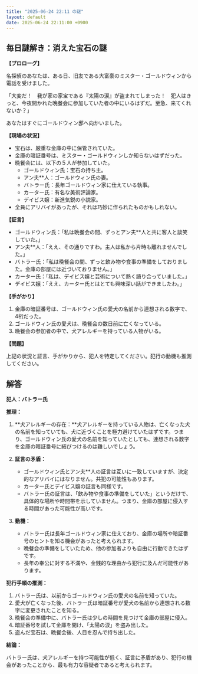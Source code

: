 ```yaml
---
title: "2025-06-24 22:11 の謎"
layout: default
date: 2025-06-24 22:11:00 +0900
---
```

## 毎日謎解き：消えた宝石の謎

**【プロローグ】**

名探偵のあなたは、ある日、旧友である大富豪のミスター・ゴールドウィンから電話を受けました。

「大変だ！　我が家の家宝である『太陽の涙』が盗まれてしまった！　犯人はきっと、今夜開かれた晩餐会に参加していた者の中にいるはずだ。至急、来てくれないか？」

あなたはすぐにゴールドウィン邸へ向かいました。

**【現場の状況】**

*   宝石は、厳重な金庫の中に保管されていた。
*   金庫の暗証番号は、ミスター・ゴールドウィンしか知らないはずだった。
*   晩餐会には、以下の５人が参加していた。
    *   ゴールドウィン氏：宝石の持ち主。
    *   アン夫**人：ゴールドウィン氏の妻。
    *   バトラー氏：長年ゴールドウィン家に仕えている執事。
    *   カーター氏：有名な美術評論家。
    *   デイビス嬢：新進気鋭の小説家。
*   全員にアリバイがあったが、それは巧妙に作られたものかもしれない。

**【証言】**

*   ゴールドウィン氏：「私は晩餐会の間、ずっとアン夫**人と共に客人と談笑していた。」
*   アン夫**人：「ええ、その通りですわ。主人は私から片時も離れませんでした。」
*   バトラー氏：「私は晩餐会の間、ずっと飲み物や食事の準備をしておりました。金庫の部屋には近づいておりません。」
*   カーター氏：「私は、デイビス嬢と芸術について熱く語り合っていました。」
*   デイビス嬢：「ええ、カーター氏とはとても興味深い話ができましたわ。」

**【手がかり】**

1.  金庫の暗証番号は、ゴールドウィン氏の愛犬の名前から連想される数字で、4桁だった。
2.  ゴールドウィン氏の愛犬は、晩餐会の数日前に亡くなっている。
3.  晩餐会の参加者の中で、犬アレルギーを持っている人物がいる。

**【問題】**

上記の状況と証言、手がかりから、犯人を特定してください。犯行の動機も推測してください。

## 解答

**犯人：バトラー氏**

**推理：**

1.  **犬アレルギーの存在：**犬アレルギーを持っている人物は、亡くなった犬の名前を知っていても、犬に近づくことを極力避けていたはずです。つまり、ゴールドウィン氏の愛犬の名前を知っていたとしても、連想される数字を金庫の暗証番号に結びつけるのは難しいでしょう。

2.  **証言の矛盾：**
    *   ゴールドウィン氏とアン夫**人の証言は互いに一致していますが、決定的なアリバイにはなりません。共犯の可能性もあります。
    *   カーター氏とデイビス嬢の証言も同様です。
    *   バトラー氏の証言は、「飲み物や食事の準備をしていた」というだけで、具体的な場所や時間帯を示していません。つまり、金庫の部屋に侵入する時間があった可能性が高いです。

3.  **動機：**
    *   バトラー氏は長年ゴールドウィン家に仕えており、金庫の場所や暗証番号のヒントを知る機会があったと考えられます。
    *   晩餐会の準備をしていたため、他の参加者よりも自由に行動できたはずです。
    *   長年の奉公に対する不満や、金銭的な理由から犯行に及んだ可能性があります。

**犯行手順の推測：**

1.  バトラー氏は、以前からゴールドウィン氏の愛犬の名前を知っていた。
2.  愛犬が亡くなった後、バトラー氏は暗証番号が愛犬の名前から連想される数字に変更されたことを知る。
3.  晩餐会の準備中に、バトラー氏は少しの時間を見つけて金庫の部屋に侵入。
4.  暗証番号を試して金庫を開け、「太陽の涙」を盗み出した。
5.  盗んだ宝石は、晩餐会後、人目を忍んで持ち出した。

**結論：**

バトラー氏は、犬アレルギーを持つ可能性が低く、証言に矛盾があり、犯行の機会があったことから、最も有力な容疑者であると考えられます。
